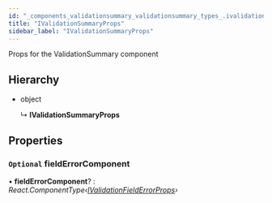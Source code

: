 ```yaml
---
id: "_components_validationsummary_validationsummary_types_.ivalidationsummaryprops"
title: "IValidationSummaryProps"
sidebar_label: "IValidationSummaryProps"
---
```


Props for the ValidationSummary component

## Hierarchy

* object

  ↳ **IValidationSummaryProps**

## Properties

### `Optional` fieldErrorComponent

• **fieldErrorComponent**? : *React.ComponentType‹[IValidationFieldErrorProps](_components_validationsummary_validationfielderror_validationfielderror_types_.ivalidationfielderrorprops.md)›*
